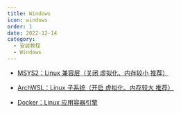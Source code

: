 ```yaml
---
title: Windows
icon: windows
order: 1
date: 2022-12-14
category:
  - 安装教程
  - Windows
---
```


- [<FontIcon icon="page"/> MSYS2：Linux 兼容层（关闭 虚拟化、内存较小 推荐）](MSYS2.md)

- [<FontIcon icon="page"/> ArchWSL：Linux 子系统（开启 虚拟化、内存较大 推荐）](ArchWSL.md)

- [<FontIcon icon="page"/> Docker：Linux 应用容器引擎](Docker.md)